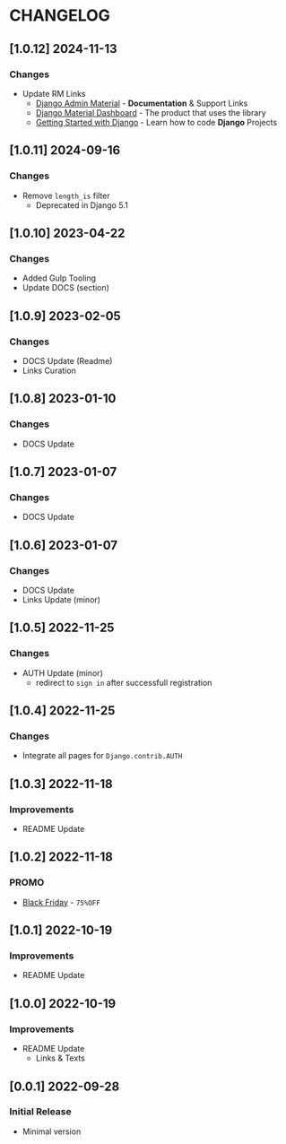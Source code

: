 # CHANGELOG

## [1.0.12] 2024-11-13
### Changes

- Update RM Links
  - [Django Admin Material](https://app-generator.dev/docs/products/django-libs/theme-material-dashboard.html) - **Documentation** & Support Links
  - [Django Material Dashboard](https://app-generator.dev/product/material-dashboard/django/) - The product that uses the library
  - [Getting Started with Django](https://app-generator.dev/docs/technologies/django/index.html) - Learn how to code **Django** Projects

## [1.0.11] 2024-09-16
### Changes

- Remove `length_is` filter
  - Deprecated in Django 5.1

## [1.0.10] 2023-04-22
### Changes

- Added Gulp Tooling
- Update DOCS (section) 

## [1.0.9] 2023-02-05
### Changes

- DOCS Update (Readme)
- Links Curation

## [1.0.8] 2023-01-10
### Changes

- DOCS Update

## [1.0.7] 2023-01-07
### Changes

- DOCS Update

## [1.0.6] 2023-01-07
### Changes

- DOCS Update
- Links Update (minor)

## [1.0.5] 2022-11-25
### Changes

- AUTH Update (minor)
  - redirect to `sign in` after successfull registration  

## [1.0.4] 2022-11-25
### Changes

- Integrate all pages for `Django.contrib.AUTH`

## [1.0.3] 2022-11-18
### Improvements

- README Update

## [1.0.2] 2022-11-18
### PROMO

- [Black Friday](https://appseed.us/discounts/) - `75%OFF`

## [1.0.1] 2022-10-19
### Improvements

- README Update

## [1.0.0] 2022-10-19
### Improvements

- README Update
  - Links & Texts 

## [0.0.1] 2022-09-28
### Initial Release

- Minimal version

